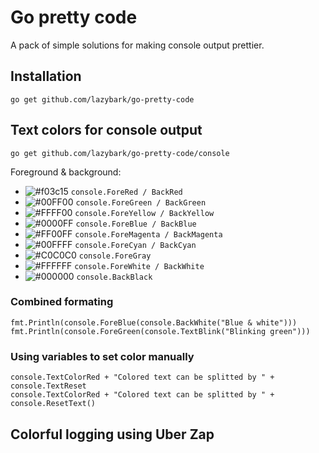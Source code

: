 # Go pretty code
A pack of simple solutions for making console output prettier.
## Installation
```
go get github.com/lazybark/go-pretty-code
```
## Text colors for console output
```
go get github.com/lazybark/go-pretty-code/console
```
Foreground & background:
- ![#f03c15](https://via.placeholder.com/15/f03c15/000000?text=+) `console.ForeRed / BackRed`
- ![#00FF00](https://via.placeholder.com/15/00FF00/000000?text=+) `console.ForeGreen / BackGreen`
- ![#FFFF00](https://via.placeholder.com/15/FFFF00/000000?text=+) `console.ForeYellow / BackYellow`
- ![#0000FF](https://via.placeholder.com/15/0000FF/000000?text=+) `console.ForeBlue / BackBlue`
- ![#FF00FF](https://via.placeholder.com/15/FF00FF/000000?text=+) `console.ForeMagenta / BackMagenta`
- ![#00FFFF](https://via.placeholder.com/15/00FFFF/000000?text=+) `console.ForeCyan / BackCyan`
- ![#C0C0C0](https://via.placeholder.com/15/C0C0C0/000000?text=+) `console.ForeGray`
- ![#FFFFFF](https://via.placeholder.com/15/FFFFFF/000000?text=+) `console.ForeWhite / BackWhite`
- ![#000000](https://via.placeholder.com/15/000000/000000?text=+) `console.BackBlack`

### Combined formating
```
fmt.Println(console.ForeBlue(console.BackWhite("Blue & white")))
fmt.Println(console.ForeGreen(console.TextBlink("Blinking green")))
```
### Using variables to set color manually
```
console.TextColorRed + "Colored text can be splitted by " + console.TextReset
console.TextColorRed + "Colored text can be splitted by " + console.ResetText()
```
## Colorful logging using Uber Zap
